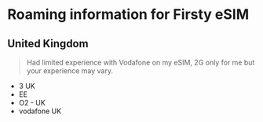 # Roaming information for Firsty eSIM

## United Kingdom

> Had limited experience with Vodafone on my eSIM, 2G only for me but your experience may vary.

* 3 UK
* EE
* O2 - UK
* vodafone UK
